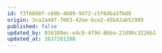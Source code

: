 ```yaml
---
id: f3f6890f-c60b-4689-9d72-c5f6dba3fbd0
origin: 3ca2a48f-7063-42ee-bce2-45b42ab52989
published: false
updated_by: 036389ec-e4c8-4f9d-86ba-21d98c3226b1
updated_at: 1637201288
---
```

